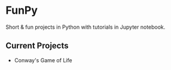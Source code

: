 # FunPy
Short &amp; fun projects in Python with tutorials in Jupyter notebook.

## Current Projects
* Conway's Game of Life
